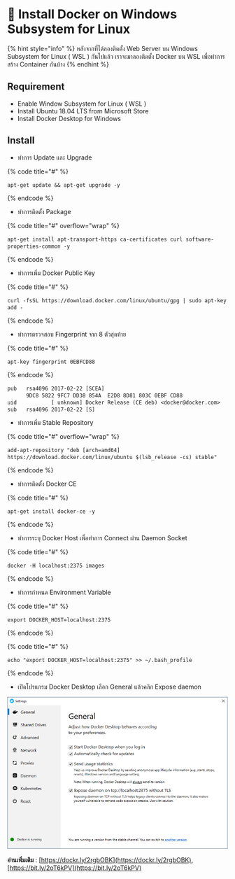 # 🧿 Install Docker on Windows Subsystem for Linux

{% hint style="info" %}
หลังจากที่ได้ลองติดตั้ง Web Server บน Windows Subsystem for Linux ( WSL ) กันไปแล้ว เราจะมาลองติดตั้ง Docker บน WSL เพื่อทำการสร้าง Container กันบ้าง
{% endhint %}

## **Requirement**

* Enable Window Subsystem for Linux ( WSL )
* Install Ubuntu 18.04 LTS from Microsoft Store
* Install Docker Desktop for Windows

## **Install**

* ทำการ Update และ Upgrade

{% code title="#" %}
```
apt-get update && apt-get upgrade -y
```
{% endcode %}

* ทำการติดตั้ง Package

{% code title="#" overflow="wrap" %}
```
apt-get install apt-transport-https ca-certificates curl software-properties-common -y
```
{% endcode %}

* ทำการเพิ่ม Docker Public Key

{% code title="#" %}
```
curl -fsSL https://download.docker.com/linux/ubuntu/gpg | sudo apt-key add -
```
{% endcode %}

* ทำการตรวจสอบ Fingerprint จาก 8 ตัวสุดท้าย

{% code title="#" %}
```
apt-key fingerprint 0EBFCD88
```
{% endcode %}

```
pub   rsa4096 2017-02-22 [SCEA]
      9DC8 5822 9FC7 DD38 854A  E2D8 8D81 803C 0EBF CD88
uid           [ unknown] Docker Release (CE deb) <docker@docker.com>
sub   rsa4096 2017-02-22 [S]
```

* ทำการเพิ่ม Stable Repository

{% code title="#" overflow="wrap" %}
```
add-apt-repository "deb [arch=amd64] https://download.docker.com/linux/ubuntu $(lsb_release -cs) stable"
```
{% endcode %}

* ทำการติดตั้ง Docker CE

{% code title="#" %}
```
apt-get install docker-ce -y
```
{% endcode %}

* ทำการระบุ Docker Host เพื่อทำการ Connect ผ่าน Daemon Socket

{% code title="#" %}
```
docker -H localhost:2375 images
```
{% endcode %}

* ทำการกำหนด Environment Variable

{% code title="#" %}
```
export DOCKER_HOST=localhost:2375
```
{% endcode %}

{% code title="#" %}
```
echo "export DOCKER_HOST=localhost:2375" >> ~/.bash_profile
```
{% endcode %}

* เปิดโปรแกรม Docker Desktop เลือก General แล้วคลิก Expose daemon

![](../../.gitbook/assets/docker-01.png)

**อ่านเพิ่มเติม** : [https://dockr.ly/2rgbOBK](https://dockr.ly/2rgbOBK), [https://bit.ly/2oT6kPV](https://bit.ly/2oT6kPV)
